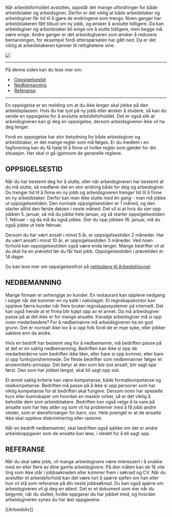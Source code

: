 Når arbeidsforholdet avsluttes, oppstår det mange utfordringer for både arbeidstaker og arbeidsgiver. Derfor er det viktig at både arbeidstaker og arbeidsgiver får tid til å gjøre de endringene som trengs. Noen ganger har arbeidstakeren fått tilbud om ny jobb, og ønsker å avslutte tidligere. Da kan arbeidsgiver og arbeidstaker bli enige om å slutte tidligere, men begge må være enige. Andre ganger er det arbeidsgiveren som ønsker å redusere bemanningen, for eksempel fordi etterspørselen har gått ned. Da er det viktig at arbeidstakeren kjenner til rettighetene sine.

![](https://cdn.kursoria.no/pensum/elements/pensum-for-samfunnskunnskapsproven-_tgyhuk.jpg)

---

På denne siden kan du lese mer om:

-    [Oppsigelsestid](https://app.norskkunnskap.no/pensum/rtehtr/xcx6tc/tgyhuk#oppsigelsestid)
-    [Nedbemanning](https://app.norskkunnskap.no/pensum/rtehtr/xcx6tc/tgyhuk#nedbemanning)
-    [Referanse](https://app.norskkunnskap.no/pensum/rtehtr/xcx6tc/tgyhuk#referanse)

---

En oppsigelse er en melding om at du ikke lenger skal jobbe på den arbeidsplassen. Hvis du har lyst på ny jobb eller ønsker å studere, så kan du sende en oppsigelse for å avslutte arbeidsforholdet. Det er også slik at arbeidsgiveren kan gi deg en oppsigelse, dersom arbeidsgiveren ikke vil ha deg lenger.

Fordi en oppsigelse har stor betydning for både arbeidsgiver og arbeidstaker, er det mange regler som må følges. Er du medlem i en fagforening kan du få hjelp til å finne ut hvilke regler som gjelder for din situasjon. Her skal vi gå igjennom de generelle reglene.

## OPPSIGELSESTID

Når du har bestemt deg for å slutte, eller når arbeidsgiveren har bestemt at du må slutte, så medfører det en stor endring både for deg og arbeidsgiver. Du trenger tid til å finne en ny jobb og arbeidsgiveren trenger tid til å finne en ny arbeidstaker. Derfor kan man ikke slutte med én gang - man må jobbe ut oppsigelsestiden. Den normale oppsigelsestiden er 1 måned, og den starter alltid den første datoen i neste måned. Det vil si at hvis du sier opp jobben 5. januar, så må du jobbe hele januar, og så starter oppsigelsestiden 1. februar - og da må du også jobbe. Sier du opp jobben 16. januar, må du også jobbe ut hele februar. 

Dersom du har vært ansatt i minst 5 år, er oppsigelsestiden 2 måneder. Har du vært ansatt i minst 10 år, er oppsigelsestiden 3 måneder. Ved noen forhold kan oppsigelsestiden også være enda lenger. Mange bedrifter vil at du skal ha en prøvetid før du får fast jobb. Oppsigelsestiden i prøvetiden er 14 dager.

Du kan lese mer om oppsigelsesfrist på [nettsidene til Arbeidstilsynet](https://www.arbeidstilsynet.no/arbeidsforhold/oppsigelse/).

## NEDBEMANNING

Mange firmaer er avhengige av kunder. En restaurant kan oppleve nedgang i salget når det kommer en ny kafé i nabolaget. Et regnskapskontor kan oppleve færre kunder når flere bruker regnskapssystemer på internett. Det kan også hende at et firma blir kjøpt opp av et annet. Da må arbeidsgiver passe på at det ikke er for mange ansatte. Kanskje arbeidsgiver må si opp noen medarbeidere? For å nedbemanne må arbeidsgiveren ha en god grunn. Det er normalt ikke lov å si opp folk fordi de er mye syke, eller jobber saktere enn de andre. 

Hvis en bedrift har bestemt seg for å nedbemanne, må bedriften passe på at det er en saklig nedbemanning. Bedriften kan ikke si opp de medarbeiderne som bedriften ikke liker, eller bare si opp kvinner, eller bare si opp funksjonshemmede. De fleste bedrifter som nedbemanner følger et ansiennitets-prinsipp. Det betyr at den som ble sist ansatt, blir sagt opp først. Den som har jobbet lengst, skal bli sagt opp sist. 

Et annet saklig kriterie kan være kompetanse, både formalkompetanse og realkompetanse. Bedriften må passe på å ikke si opp personer som har viktig kompetanse for at bedriften skal fungere. Dersom noen har spesielle kurs eller kunnskaper om hvordan en maskin virker, så er det viktig å beholde dem som arbeidstakere. Bedriften kan også velge å ta vare på ansatte som har høy alder og som vil ha problemer med å få jobb andre steder, som er aleneforsørger for barn, osv. Hele poenget er at de ansatte ikke skal oppleve diskriminering eller rasisme. 

Når en bedrift nedbemanner, skal bedriften også sjekke om det er andre arbeidsoppgaver som de ansatte kan løse, i stedet for å bli sagt opp. 

## REFERANSE

Når du skal søke jobb, vil mange arbeidsgivere være interessert i å snakke med en eller flere av dine gamle arbeidsgivere. På den måten kan de få vite ting som ikke står i jobbsøknaden eller kommer frem i søknad og CV. Når du avslutter et arbeidsforhold kan det være lurt å spørre sjefen om han eller hun vil stå som referanse på din neste jobbsøknad. Du kan også spørre om arbeidsgiveren vil gi deg en attest. Det er et dokument som sier når du begynte, når du sluttet, hvilke oppgaver du har jobbet med, og hvordan arbeidsgiveren synes du har løst oppgavene.


[[Arbeidsliv]]